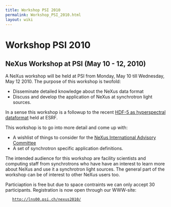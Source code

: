 ```yaml
---
title: Workshop PSI 2010
permalink: Workshop_PSI_2010.html
layout: wiki
---
```

Workshop PSI 2010
=================

NeXus Workshop at PSI (May 10 - 12, 2010)
-----------------------------------------

A NeXus workshop will be held at PSI from Monday, May 10 till Wednesday,
May 12 2010. The purpose of this workshop is twofold:

-   Disseminate detailed knowledge about the NeXus data format
-   Discuss and develop the application of NeXus at synchrotron light
    sources.

In a sense this workshop is a followup to the recent [HDF-5 as
hyperspectral
dataformat](http://www.esrf.eu/events/conferences/hdf5-as-hyperspectral-data-analysis-format)
held at ESRF.

This workshop is to go into more detail and come up with:

-   A wishlist of things to consider for the [NeXus International
    Advisory Committee](NIAC.html "wikilink")
-   A set of synchrotron specific application definitions.

The intended audience for this workshop are facility scientists and
computing staff from synchrotrons who have have an interest to learn
more about NeXus and use it a synchrotron light sources. The general
part of the workshop can be of interest to other NeXus users too.

Particiaption is free but due to space contraints we can only accept 30
participants. Registration is now open through our WWW-site:

`   `[`http://lns00.psi.ch/nexus2010/`](http://lns00.psi.ch/nexus2010/)
